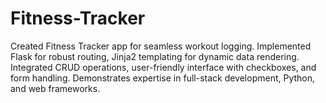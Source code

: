 # Fitness-Tracker
Created Fitness Tracker app for seamless workout logging. Implemented Flask for robust routing, Jinja2 templating for dynamic data rendering. Integrated CRUD operations, user-friendly interface with checkboxes, and form handling. Demonstrates expertise in full-stack development, Python, and web frameworks.

